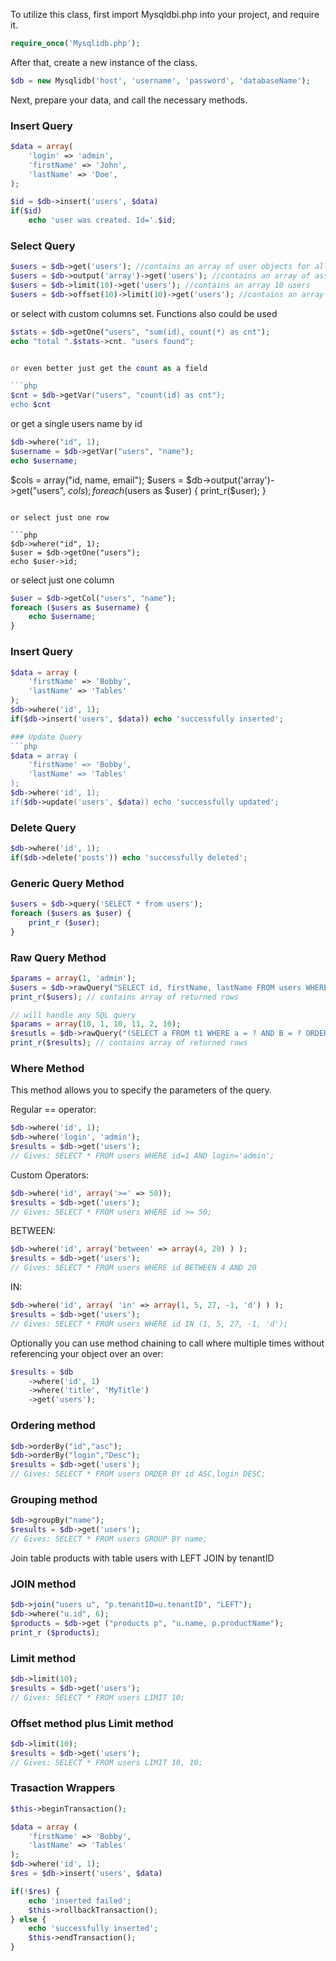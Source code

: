 To utilize this class, first import Mysqldbi.php into your project, and require it.

```php
require_once('Mysqlidb.php');
```

After that, create a new instance of the class.

```php
$db = new Mysqlidb('host', 'username', 'password', 'databaseName');
```

Next, prepare your data, and call the necessary methods. 

### Insert Query

```php
$data = array(
	'login' => 'admin',
	'firstName' => 'John',
	'lastName' => 'Doe',
);

$id = $db->insert('users', $data)
if($id)
    echo 'user was created. Id='.$id;
```

### Select Query

```php
$users = $db->get('users'); //contains an array of user objects for all users
$users = $db->output('array')->get('users'); //contains an array of associative arrays for all users
$users = $db->limit(10)->get('users'); //contains an array 10 users
$users = $db->offset(10)->limit(10)->get('users'); //contains an array 10 users 11-20
```

or select with custom columns set. Functions also could be used

```php
$stats = $db->getOne("users", "sum(id), count(*) as cnt");
echo "total ".$stats->cnt. "users found";


or even better just get the count as a field

```php
$cnt = $db->getVar("users", "count(id) as cnt");
echo $cnt
```

or get a single users name by id

```php
$db->where("id", 1);
$username = $db->getVar("users", "name");
echo $username;
```

$cols = array("id, name, email");
$users = $db->output('array')->get("users", $cols);
foreach ($users as $user) { 
    print_r($user);
}
```

or select just one row

```php
$db->where("id", 1);
$user = $db->getOne("users");
echo $user->id;
```

or select just one column

```php
$user = $db->getCol("users", "name");
foreach ($users as $username) {
    echo $username;
}
```
### Insert Query
```php
$data = array (
	'firstName' => 'Bobby',
	'lastName' => 'Tables'
);
$db->where('id', 1);
if($db->insert('users', $data)) echo 'successfully inserted';

### Update Query
```php
$data = array (
	'firstName' => 'Bobby',
	'lastName' => 'Tables'
);
$db->where('id', 1);
if($db->update('users', $data)) echo 'successfully updated'; 
```

### Delete Query
```php
$db->where('id', 1);
if($db->delete('posts')) echo 'successfully deleted'; 
```

### Generic Query Method
```php
$users = $db->query('SELECT * from users');
foreach ($users as $user) {
    print_r ($user);
}
```

### Raw Query Method
```php
$params = array(1, 'admin');
$users = $db->rawQuery("SELECT id, firstName, lastName FROM users WHERE id = ? AND login = ?", $params);
print_r($users); // contains array of returned rows

// will handle any SQL query
$params = array(10, 1, 10, 11, 2, 10);
$resutls = $db->rawQuery("(SELECT a FROM t1 WHERE a = ? AND B = ? ORDER BY a LIMIT ?) UNION(SELECT a FROM t2 WHERE a = ? AND B = ? ORDER BY a LIMIT ?)", $params);
print_r($results); // contains array of returned rows
```


### Where Method
This method allows you to specify the parameters of the query.

Regular == operator:
```php
$db->where('id', 1);
$db->where('login', 'admin');
$results = $db->get('users');
// Gives: SELECT * FROM users WHERE id=1 AND login='admin';
```

Custom Operators:
```php
$db->where('id', array('>=' => 50));
$results = $db->get('users');
// Gives: SELECT * FROM users WHERE id >= 50;
```

BETWEEN:
```php
$db->where('id', array('between' => array(4, 20) ) );
$results = $db->get('users');
// Gives: SELECT * FROM users WHERE id BETWEEN 4 AND 20
```

IN:
```php
$db->where('id', array( 'in' => array(1, 5, 27, -1, 'd') ) );
$results = $db->get('users');
// Gives: SELECT * FROM users WHERE id IN (1, 5, 27, -1, 'd');
```

Optionally you can use method chaining to call where multiple times without referencing your object over an over:

```php
$results = $db
	->where('id', 1)
	->where('title', 'MyTitle')
	->get('users');
```

### Ordering method
```php
$db->orderBy("id","asc");
$db->orderBy("login","Desc");
$results = $db->get('users');
// Gives: SELECT * FROM users ORDER BY id ASC,login DESC;
```

### Grouping method
```php
$db->groupBy("name");
$results = $db->get('users');
// Gives: SELECT * FROM users GROUP BY name;
```

Join table products with table users with LEFT JOIN by tenantID
### JOIN method
```php
$db->join("users u", "p.tenantID=u.tenantID", "LEFT");
$db->where("u.id", 6);
$products = $db->get ("products p", "u.name, p.productName");
print_r ($products);
```

### Limit method
```php
$db->limit(10);
$results = $db->get('users');
// Gives: SELECT * FROM users LIMIT 10;
```

### Offset method plus Limit method
```php
$db->limit(10);
$results = $db->get('users');
// Gives: SELECT * FROM users LIMIT 10, 10;
```

### Trasaction Wrappers
```php
$this->beginTransaction();

$data = array (
	'firstName' => 'Bobby',
	'lastName' => 'Tables'
);
$db->where('id', 1);
$res = $db->insert('users', $data)

if(!$res) {
    echo 'inserted failed';
    $this->rollbackTransaction();
} else {
    echo 'successfully inserted';
    $this->endTransaction();
}
```
